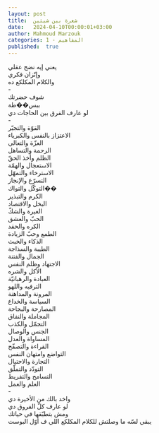 ```yaml
---
layout: post
title:  شعرة بين شيئين
date:   2024-04-10T00:00:01+03:00
author: Mahmoud Marzouk
categories: 1 - المفاهيم
published:  true
---
```

يعني إيه نضج عقلي\
وإتّزان فكري\
والكلام المكلكع ده\
-\
شوف حضرتك\
ببس��طة\
لو عارف الفرق بين الحاجات دي\
-\
القوّة والتجبّر\
الاعتزاز بالنفس والكبرياء\
العزّة والتعالي\
الرحمة والتساهل\
الظلم وأخذ الحقّ\
الاستعجال والهمّة\
الاسترخاء والتمهّل\
التسرّع والإنجاز\
التوكّل والتواك��\
الكرم والتبذير\
البخل والاقتصاد\
الغيرة والشكّ\
الحبّ والعشق\
الكره والحقد\
الطمع وحبّ الزيادة\
الذكاء والخبث\
الطيبة والسذاجة\
الجمال والفتنة\
الاجتهاد وظلم النفس\
الأكل والشره\
العبادة والرهبانيّة\
الترفيه واللهو\
المرونة والمداهنة\
السياسة والخداع\
المصارحة والبجاحة\
المجاملة والنفاق\
التجمّل والكذب\
الجنس والوصال\
المساواة والعدل\
القراءة والتصفّح\
التواضع وامتهان النفس\
التجارة والاحتيال\
التودّد والتملّق\
التسامح والتفريط\
العلم والعمل\
-\
واخد بالك من الأخيرة دي\
لو عارف كلّ الفروق دي\
ومش بتطبّقها في حياتك\
يبقي لسّه ما وصلتش للكلام المكلكع اللي ف أوّل البوست
